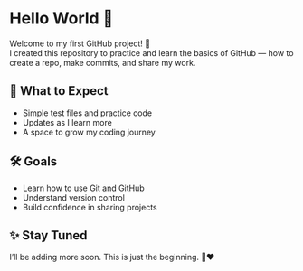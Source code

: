 # Hello World 👋

Welcome to my first GitHub project! 🚀  
I created this repository to practice and learn the basics of GitHub — how to create a repo, make commits, and share my work.

## 🌱 What to Expect
- Simple test files and practice code
- Updates as I learn more
- A space to grow my coding journey

## 🛠️ Goals
- Learn how to use Git and GitHub
- Understand version control
- Build confidence in sharing projects

## ✨ Stay Tuned
I’ll be adding more soon. This is just the beginning. 💪❤️

